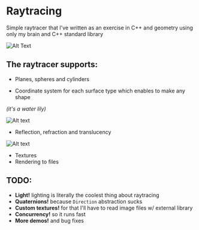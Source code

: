 # Raytracing

Simple raytracer that I've written as an exercise in C++ and geometry using only my brain and C++ standard library

![Alt Text](https://media2.giphy.com/media/fSg7r2ZExSV5AAJpE8/giphy.gif?cid=790b761194308fcb298491a9d9ca46d469086447cad5a602&rid=giphy.gif&ct=g)

## The raytracer supports:

* Planes, spheres and cylinders



* Coordinate system for each surface type which enables to make any shape

_(it's a water lily)_

![Alt text](https://i.ibb.co/R4xRwXF/shape.png)


* Reflection, refraction and translucency

![Alt text](https://i.ibb.co/2Wxz6GF/mirror.png)

* Textures
* Rendering to files

## TODO:

* **Light!** lighting is literally the coolest thing about raytracing
* **Quaternions!** because `Direction` abstraction sucks
* **Custom textures!** for that I'll have to read image files w/ external library
* **Concurrency!** so it runs fast
* **More demos!** and bug fixes
